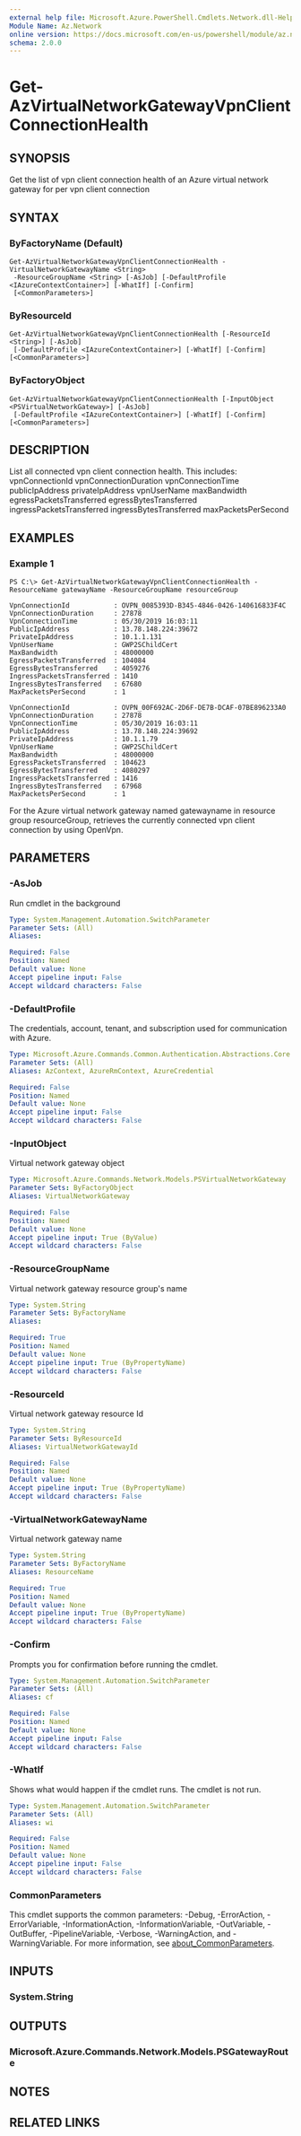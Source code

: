 ```yaml
---
external help file: Microsoft.Azure.PowerShell.Cmdlets.Network.dll-Help.xml
Module Name: Az.Network
online version: https://docs.microsoft.com/en-us/powershell/module/az.network/get-azvirtualnetworkgatewayvpnclientconnectionhealth
schema: 2.0.0
---
```


# Get-AzVirtualNetworkGatewayVpnClientConnectionHealth

## SYNOPSIS
Get the list of vpn client connection health of an Azure virtual network gateway for per vpn client connection

## SYNTAX

### ByFactoryName (Default)
```
Get-AzVirtualNetworkGatewayVpnClientConnectionHealth -VirtualNetworkGatewayName <String>
 -ResourceGroupName <String> [-AsJob] [-DefaultProfile <IAzureContextContainer>] [-WhatIf] [-Confirm]
 [<CommonParameters>]
```

### ByResourceId
```
Get-AzVirtualNetworkGatewayVpnClientConnectionHealth [-ResourceId <String>] [-AsJob]
 [-DefaultProfile <IAzureContextContainer>] [-WhatIf] [-Confirm] [<CommonParameters>]
```

### ByFactoryObject
```
Get-AzVirtualNetworkGatewayVpnClientConnectionHealth [-InputObject <PSVirtualNetworkGateway>] [-AsJob]
 [-DefaultProfile <IAzureContextContainer>] [-WhatIf] [-Confirm] [<CommonParameters>]
```

## DESCRIPTION
List  all connected vpn client connection health. This includes:
vpnConnectionId
vpnConnectionDuration
vpnConnectionTime
publicIpAddress
privateIpAddress
vpnUserName
maxBandwidth
egressPacketsTransferred
egressBytesTransferred
ingressPacketsTransferred
ingressBytesTransferred
maxPacketsPerSecond

## EXAMPLES

### Example 1
```
PS C:\> Get-AzVirtualNetworkGatewayVpnClientConnectionHealth -ResourceName gatewayName -ResourceGroupName resourceGroup

VpnConnectionId           : OVPN_0085393D-B345-4846-0426-140616833F4C
VpnConnectionDuration     : 27878
VpnConnectionTime         : 05/30/2019 16:03:11
PublicIpAddress           : 13.78.148.224:39672
PrivateIpAddress          : 10.1.1.131
VpnUserName               : GWP2SChildCert
MaxBandwidth              : 48000000
EgressPacketsTransferred  : 104084
EgressBytesTransferred    : 4059276
IngressPacketsTransferred : 1410
IngressBytesTransferred   : 67680
MaxPacketsPerSecond       : 1

VpnConnectionId           : OVPN_00F692AC-2D6F-DE7B-DCAF-07BE896233A0
VpnConnectionDuration     : 27878
VpnConnectionTime         : 05/30/2019 16:03:11
PublicIpAddress           : 13.78.148.224:39692
PrivateIpAddress          : 10.1.1.79
VpnUserName               : GWP2SChildCert
MaxBandwidth              : 48000000
EgressPacketsTransferred  : 104623
EgressBytesTransferred    : 4080297
IngressPacketsTransferred : 1416
IngressBytesTransferred   : 67968
MaxPacketsPerSecond       : 1
```

For the Azure virtual network gateway named gatewayname in resource group resourceGroup, retrieves the currently connected vpn client connection by using OpenVpn. 

## PARAMETERS

### -AsJob
Run cmdlet in the background

```yaml
Type: System.Management.Automation.SwitchParameter
Parameter Sets: (All)
Aliases:

Required: False
Position: Named
Default value: None
Accept pipeline input: False
Accept wildcard characters: False
```

### -DefaultProfile
The credentials, account, tenant, and subscription used for communication with Azure.

```yaml
Type: Microsoft.Azure.Commands.Common.Authentication.Abstractions.Core.IAzureContextContainer
Parameter Sets: (All)
Aliases: AzContext, AzureRmContext, AzureCredential

Required: False
Position: Named
Default value: None
Accept pipeline input: False
Accept wildcard characters: False
```

### -InputObject
Virtual network gateway object

```yaml
Type: Microsoft.Azure.Commands.Network.Models.PSVirtualNetworkGateway
Parameter Sets: ByFactoryObject
Aliases: VirtualNetworkGateway

Required: False
Position: Named
Default value: None
Accept pipeline input: True (ByValue)
Accept wildcard characters: False
```

### -ResourceGroupName
Virtual network gateway resource group's name

```yaml
Type: System.String
Parameter Sets: ByFactoryName
Aliases:

Required: True
Position: Named
Default value: None
Accept pipeline input: True (ByPropertyName)
Accept wildcard characters: False
```

### -ResourceId
Virtual network gateway resource Id

```yaml
Type: System.String
Parameter Sets: ByResourceId
Aliases: VirtualNetworkGatewayId

Required: False
Position: Named
Default value: None
Accept pipeline input: True (ByPropertyName)
Accept wildcard characters: False
```

### -VirtualNetworkGatewayName
Virtual network gateway name

```yaml
Type: System.String
Parameter Sets: ByFactoryName
Aliases: ResourceName

Required: True
Position: Named
Default value: None
Accept pipeline input: True (ByPropertyName)
Accept wildcard characters: False
```

### -Confirm
Prompts you for confirmation before running the cmdlet.

```yaml
Type: System.Management.Automation.SwitchParameter
Parameter Sets: (All)
Aliases: cf

Required: False
Position: Named
Default value: None
Accept pipeline input: False
Accept wildcard characters: False
```

### -WhatIf
Shows what would happen if the cmdlet runs. The cmdlet is not run.

```yaml
Type: System.Management.Automation.SwitchParameter
Parameter Sets: (All)
Aliases: wi

Required: False
Position: Named
Default value: None
Accept pipeline input: False
Accept wildcard characters: False
```

### CommonParameters
This cmdlet supports the common parameters: -Debug, -ErrorAction, -ErrorVariable, -InformationAction, -InformationVariable, -OutVariable, -OutBuffer, -PipelineVariable, -Verbose, -WarningAction, and -WarningVariable. For more information, see [about_CommonParameters](http://go.microsoft.com/fwlink/?LinkID=113216).

## INPUTS

### System.String

## OUTPUTS

### Microsoft.Azure.Commands.Network.Models.PSGatewayRoute

## NOTES

## RELATED LINKS
